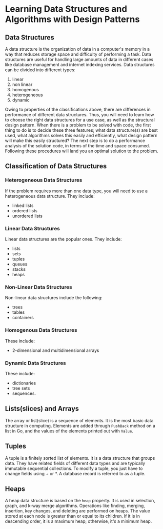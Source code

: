 # Learning Data Structures and Algorithms with Design Patterns

## Data Structures
A data structure is the organization of data in a computer's memory in a way that reduces storage space and difficulty of performing a task.
Data structures are useful for handling large amounts of data in different cases like database management and internet indexing services.
Data structures can be divided into different types:
1. linear
2. non linear
3. homogenous
4. heterogeneous
5. dynamic

Owing to properties of the classifications above, there are differences in performance of different data structures. Thus, you will 
need to learn how to choose the right data structures for a use case, as well as the structural design pattern.
When there is a problem to be solved with code, the first thing to do is to decide these three features; what data structure(s) are 
best used, what algorithms solves this easily and efficiently, what design pattern will make this easily structured? The next step is to do
a performance analysis of the solution code, in terms of the time and space consumed. Following these procedures will land you an optimal 
solution to the problem.

## Classification of Data Structures
### Heterogeneous Data Structures
If the problem requires more than one data type, you will need to use a heterogeneous data structure. They include:
- linked lists
- ordered lists
- unordered lists

### Linear Data Structures
Linear data structures are the popular ones. They include:
- lists
- sets
- tuples
- queues
- stacks
- heaps

### Non-Linear Data Structures
Non-linear data structures include the following:
- trees
- tables
- containers

### Homogenous Data Structures
These include:
- 2-dimensional and multidimensional arrays

### Dynamic Data Structures
These include:
- dictionaries
- tree sets
- sequences.

## Lists(slices) and Arrays
The array or list(slice) is a sequence of elements. It is the most basic data structure in computing. Elements are added through `PushBack` 
method on a list in Go, and the values of the elements printed out with `Value`.

## Tuples
A tuple is a finitely sorted list of elements. It is a data structure that groups data. They have related fields of different data types and
are typically immutable sequential collections.  To modify a tuple, you just have to change fields using + or *. A database record is 
referred to as a tuple.

## Heaps
A heap data structure is based on the `heap` property. It is used in selection, graph, and k-way merge algorithms. Operations like finding,
merging, insertion, key changes, and deleting are performed on heaps. The value stored at each node is greater than or equal to its children.
If it is in descending order, it is a maximum heap; otherwise, it's a minimum heap.